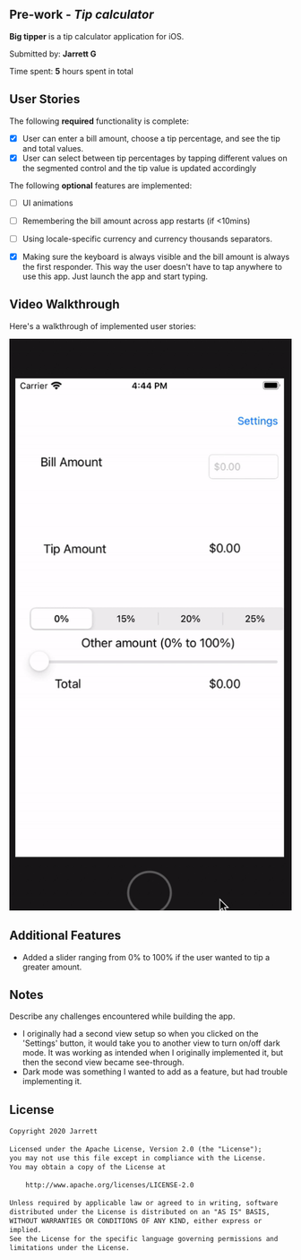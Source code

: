 ## Pre-work - *Tip calculator*

**Big tipper** is a tip calculator application for iOS.

Submitted by: **Jarrett G**

Time spent: **5** hours spent in total

## User Stories

The following **required** functionality is complete:

* [x] User can enter a bill amount, choose a tip percentage, and see the tip and total values.
* [x] User can select between tip percentages by tapping different values on the segmented control and the tip value is updated accordingly

The following **optional** features are implemented:

* [ ] UI animations
* [ ] Remembering the bill amount across app restarts (if <10mins)
* [ ] Using locale-specific currency and currency thousands separators.
* [x] Making sure the keyboard is always visible and the bill amount is always the first responder. This way the user doesn't have to tap anywhere to use this app. Just launch the app and start typing.



## Video Walkthrough

Here's a walkthrough of implemented user stories:

![Video walkthrough](gif.gif) 

## Additional Features

* Added a slider ranging from 0% to 100% if the user wanted to tip a greater amount.

## Notes

Describe any challenges encountered while building the app.

* I originally had a second view setup so when you clicked on the 'Settings' button, it would take you to another view to turn on/off dark mode. It was working as intended when I originally implemented it, but then the second view became see-through. 
* Dark mode was something I wanted to add as a feature, but had trouble implementing it.


## License

    Copyright 2020 Jarrett

    Licensed under the Apache License, Version 2.0 (the "License");
    you may not use this file except in compliance with the License.
    You may obtain a copy of the License at

        http://www.apache.org/licenses/LICENSE-2.0

    Unless required by applicable law or agreed to in writing, software
    distributed under the License is distributed on an "AS IS" BASIS,
    WITHOUT WARRANTIES OR CONDITIONS OF ANY KIND, either express or implied.
    See the License for the specific language governing permissions and
    limitations under the License.
